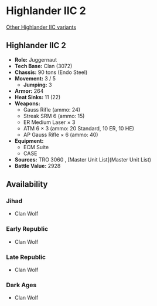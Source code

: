 # Highlander IIC 2 

[Other Highlander IIC variants](../highlander_iic.md) 

## Highlander IIC 2 

- **Role:** Juggernaut 
- **Tech Base:** Clan (3072) 
- **Chassis:** 90 tons (Endo Steel) 
- **Movement:** 3 / 5 
  - **Jumping:** 3 
- **Armor:** 264 
- **Heat Sinks:** 11 (22) 
- **Weapons:** 
  - Gauss Rifle (ammo: 24) 
  - Streak SRM 6 (ammo: 15) 
  - ER Medium Laser × 3 
  - ATM 6 × 3 (ammo: 20 Standard, 10 ER, 10 HE) 
  - AP Gauss Rifle × 6 (ammo: 40) 
- **Equipment:** 
  - ECM Suite 
  - CASE 
- **Sources:** TRO 3060 , [Master Unit List](Master Unit List) 
- **Battle Value:** 2928 

## Availability 

### Jihad 

- Clan Wolf 

### Early Republic 

- Clan Wolf 

### Late Republic 

- Clan Wolf 

### Dark Ages 

- Clan Wolf 

